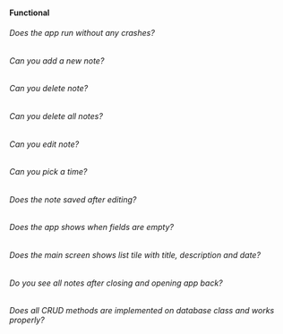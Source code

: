#### Functional

###### Does the app run without any crashes?

###### Can you add a new note?

###### Can you delete note?

###### Can you delete all notes?

###### Can you edit note?

###### Can you pick a time?

###### Does the note saved after editing?

###### Does the app shows when fields are empty?

###### Does the main screen shows list tile with title, description and date?

###### Do you see all notes after closing and opening app back?

###### Does all CRUD methods are implemented on database class and works properly?
